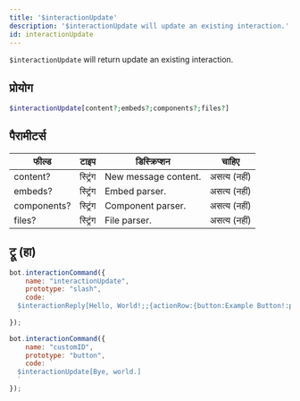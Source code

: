 ```yaml
---
title: '$interactionUpdate'
description: '$interactionUpdate will update an existing interaction.'
id: interactionUpdate
---
```


`$interactionUpdate` will return update an existing interaction.

## प्रोयोग

```php
$interactionUpdate[content?;embeds?;components?;files?]
```

## पैरामीटर्स

| फील्ड       | टाइप     | डिस्क्रिप्शन         |    चाहिए     |
| ----------- | -------- | -------------------- |:------------:|
| content?    | स्ट्रिंग | New message content. | असत्य (नहीं) |
| embeds?     | स्ट्रिंग | Embed parser.        | असत्य (नहीं) |
| components? | स्ट्रिंग | Component parser.    | असत्य (नहीं) |
| files?      | स्ट्रिंग | File parser.         | असत्य (नहीं) |

## ट्रू (हा)

```javascript
bot.interactionCommand({
    name: "interactionUpdate",
    prototype: "slash",
    code: `
  $interactionReply[Hello, World!;;{actionRow:{button:Example Button!:primary:customID:false}};;everyone;false]
  `
});
```

```js
bot.interactionCommand({
    name: "customID",
    prototype: "button",
    code: `
  $interactionUpdate[Bye, world.]
  `
});
```